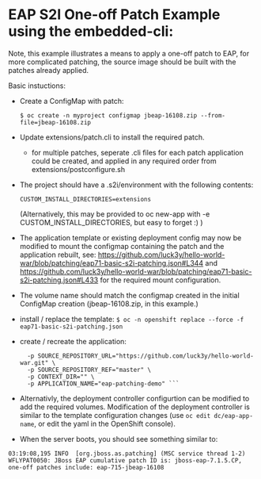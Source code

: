 EAP S2I One-off Patch Example using the embedded-cli:
===============

Note, this example illustrates a means to apply a one-off patch to EAP, for more complicated patching, the source image should be built with the patches already applied.

Basic instuctions: 

- Create a ConfigMap with patch:

  ```$ oc create -n myproject configmap jbeap-16108.zip --from-file=jbeap-16108.zip```

- Update extensions/patch.cli to install the required patch.
   - for multiple patches, seperate .cli files for each patch application could be created, and applied in any required order from extensions/postconfigure.sh

- The project should have a .s2i/environment with the following contents:
    
    ```CUSTOM_INSTALL_DIRECTORIES=extensions```
  
  (Alternatively, this may be provided to oc new-app with -e CUSTOM_INSTALL_DIRECTORIES, but easy to forget :) )

- The application template or existing deployment config may now be modified to mount the configmap containing the patch and the application rebuilt, see: https://github.com/luck3y/hello-world-war/blob/patching/eap71-basic-s2i-patching.json#L344 and https://github.com/luck3y/hello-world-war/blob/patching/eap71-basic-s2i-patching.json#L433 for the required mount configuration. 

- The volume name should match the configmap created in the initial ConfigMap creation (jbeap-16108.zip, in this example.) 

- install / replace the template: 
   ``` $ oc -n openshift replace --force -f eap71-basic-s2i-patching.json ```

- create / recreate the application:
     ``` $ oc new-app --template=eap71-basic-s2i-patching \
       -p SOURCE_REPOSITORY_URL="https://github.com/luck3y/hello-world-war.git" \
       -p SOURCE_REPOSITORY_REF="master" \
       -p CONTEXT_DIR="" \
       -p APPLICATION_NAME="eap-patching-demo" ```
- Alternativly, the deployment controller configurtion can be modified to add the required volumes. Modification of the deployment controller is similar to the template configuration changes (use ```oc edit dc/eap-app-name```, or edit the yaml in the OpenShift console).

- When the server boots, you should see something similar to:

```03:19:08,195 INFO  [org.jboss.as.patching] (MSC service thread 1-2) WFLYPAT0050: JBoss EAP cumulative patch ID is: jboss-eap-7.1.5.CP, one-off patches include: eap-715-jbeap-16108```
